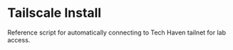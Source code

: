 # Tailscale Install

Reference script for automatically connecting to Tech Haven tailnet for lab access.